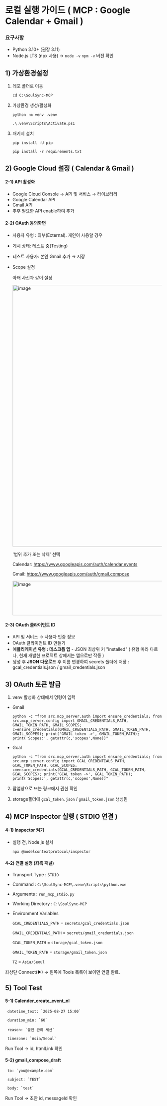 # 로컬 실행 가이드 ( MCP : Google Calendar + Gmail )

### 요구사항
- Python 3.10+ (권장 3.11)
- Node.js LTS (npx 사용) → `node -v` `npm -v` 버전 확인



## 1) 가상환경설정

1) 레포 폴더로 이동
   
   `cd C:\SoulSync-MCP`

2) 가상환경 생성/활성화
   
   `python -m venv .venv`

   `.\.venv\Scripts\Activate.ps1`

3) 패키지 설치

   `pip install -U pip`

   `pip install -r requirements.txt`



## 2) Google Cloud 설정 ( Calendar & Gmail )

#### 2-1) API 활성화
- Google Cloud Console → API 및 서비스 → 라이브러리
- Google Calendar API
- Gmail API
- 추후 필요한 API enable하여 추가
  
#### 2-2) OAuth 동의화면
- 사용자 유형 : 외부(External). 개인이 사용할 경우
- 게시 상태: 테스트 중(Testing)
- 테스트 사용자: 본인 Gmail 추가 → 저장
- Scope 설정

  아래 사진과 같이 설정
  
  <img width="729" height="838" alt="image" src="https://github.com/user-attachments/assets/25a547ac-8256-4c08-8d5a-36679c6377cd" />

  '범위 추가 또는 삭제' 선택

   Calendar: https://www.googleapis.com/auth/calendar.events

   Gmail: https://www.googleapis.com/auth/gmail.compose
  
  <img width="608" height="110" alt="image" src="https://github.com/user-attachments/assets/12e3f237-6e63-4109-a679-4562e885b110" />
  
#### 2-3) OAuth 클라이언트 ID
- API 및 서비스 → 사용자 인증 정보
- OAuth 클라이언트 ID 만들기
- **애플리케이션 유형 : 데스크톱 앱** - JSON 최상위 키 "installed" ( 유형 따라 다르나, 현재 개발한 프로젝트 상에서는 앱으로만 작동 )
- 생성 후 **JSON 다운로드** 후 이름 변경하여 secrets 폴더에 저장 : gcal_credentials.json / gmail_credentials.json


  
## 3) OAuth 토큰 발급

1) venv 활성화 상태에서 명령어 입력

- Gmail

   `python -c "from src.mcp_server.auth import ensure_credentials; from src.mcp_server.config import GMAIL_CREDENTIALS_PATH, GMAIL_TOKEN_PATH, GMAIL_SCOPES; c=ensure_credentials(GMAIL_CREDENTIALS_PATH, GMAIL_TOKEN_PATH, GMAIL_SCOPES); print('GMAIL token ->', GMAIL_TOKEN_PATH); print('Scopes:', getattr(c,'scopes',None))"`

  
- Gcal

   `python -c "from src.mcp_server.auth import ensure_credentials; from src.mcp_server.config import GCAL_CREDENTIALS_PATH, GCAL_TOKEN_PATH, GCAL_SCOPES; c=ensure_credentials(GCAL_CREDENTIALS_PATH, GCAL_TOKEN_PATH, GCAL_SCOPES); print('GCAL token ->', GCAL_TOKEN_PATH); print('Scopes:', getattr(c,'scopes',None))"`
 
2) 팝업창으로 뜨는 링크에서 권한 확인


3) storage폴더에 `gcal_token.json` / `gmail_token.json` 생성됨
   

## 4) MCP Inspector 실행 ( STDIO 연결 )
#### 4-1) Inspector 켜기
- 실행 전, Node.js 설치
  
   `npx @modelcontextprotocol/inspector`

#### 4-2) 연결 설정 (좌측 패널)
- Transport Type : `STDIO`
- Command : `C:\SoulSync-MCP\.venv\Scripts\python.exe`
- Arguments : `run_mcp_stdio.py`
- Working Directory : `C:\SoulSync-MCP`
- Environment Variables
  
  `GCAL_CREDENTIALS_PATH` = `secrets/gcal_credentials.json`
  
  `GMAIL_CREDENTIALS_PATH` = `secrets/gmail_credentials.json`
  
  `GCAL_TOKEN_PATH`       = `storage/gcal_token.json`
  
  `GMAIL_TOKEN_PATH`      = `storage/gmail_token.json`
  
  `TZ`                    = `Asia/Seoul`

좌상단 Connect(▶) → 왼쪽에 Tools 목록이 보이면 연결 완료.



## 5) Tool Test
#### 5-1) Calender_create_event_nl

     datetime_text: `2025-08-27 15:00`
  
     duration_min: `60`
  
     reason: `불안 관리 세션`
  
     timezone: `Asia/Seoul`
     
   Run Tool → id, htmlLink 확인

#### 5-2) gmail_compose_draft

     to: `you@example.com`
  
     subject: `TEST`
  
     body: `test`
  
   Run Tool → 초안 id, messageId 확인
  
